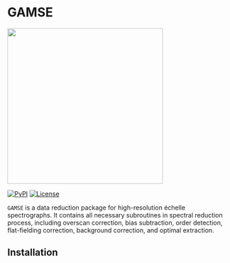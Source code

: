 GAMSE
=====

<img src="https://github.com/wangleon/gamse/blob/master/docs/images/gamse.svg"
 width=350>

[![PyPI](https://img.shields.io/pypi/v/gamse.svg)](https://pypi.org/project/gamse/)
[![License](https://img.shields.io/badge/License-Apache%202.0-blue.svg)](https://opensource.org/licenses/Apache-2.0)

`GAMSE` is a data reduction package for high-resolution échelle spectrographs.
It contains all necessary subroutines in spectral reduction process, including
overscan correction, bias subtraction, order detection, flat-fielding
correction, background correction, and optimal extraction.

Installation
------------

